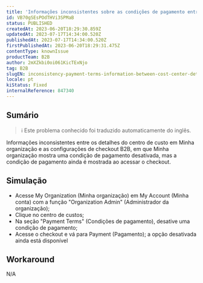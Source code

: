 ```yaml
---
title: 'Informações inconsistentes sobre as condições de pagamento entre os detalhes do centro de custo em Minha organização e as configurações de checkout B2B'
id: VB70gSEsPOdTHVi3SPMaB
status: PUBLISHED
createdAt: 2023-06-20T18:29:30.859Z
updatedAt: 2023-07-17T14:34:00.520Z
publishedAt: 2023-07-17T14:34:00.520Z
firstPublishedAt: 2023-06-20T18:29:31.475Z
contentType: knownIssue
productTeam: B2B
author: 2mXZkbi0oi061KicTExNjo
tag: B2B
slugEN: inconsistency-payment-terms-information-between-cost-center-details-in-my-organization-and-b2b-checkout-settings
locale: pt
kiStatus: Fixed
internalReference: 847340
---
```


## Sumário

>ℹ️ Este problema conhecido foi traduzido automaticamente do inglês.


Informações inconsistentes entre os detalhes do centro de custo em Minha organização e as configurações de checkout B2B, em que Minha organização mostra uma condição de pagamento desativada, mas a condição de pagamento ainda é mostrada ao acessar o checkout.

## Simulação



- Acesse My Organization (Minha organização) em My Account (Minha conta) com a função "Organization Admin" (Administrador da organização);
- Clique no centro de custos;
- Na seção "Payment Terms" (Condições de pagamento), desative uma condição de pagamento;
- Acesse o checkout e vá para Payment (Pagamento); a opção desativada ainda está disponível

## Workaround


N/A



